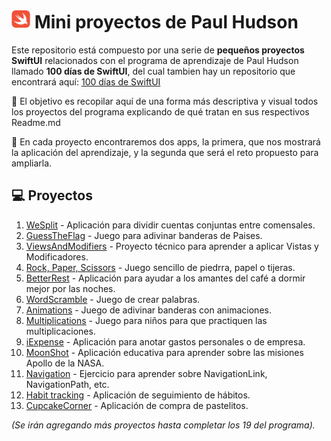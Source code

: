 # <img src="https://raw.githubusercontent.com/devicons/devicon/master/icons/swift/swift-original.svg" alt="swift" width="30" height="30"/> Mini proyectos de Paul Hudson

Este repositorio está compuesto por una serie de **pequeños proyectos SwiftUI** relacionados con el programa de aprendizaje de Paul Hudson llamado **100 días de SwiftUI**,
del cual tambien hay un repositorio que encontrará aquí:  [100 días de SwiftUI](https://github.com/ManuelCBR/100-Days-of-Swift-UI-Paul-Hudson)

📌 El objetivo es recopilar aquí de una forma más descriptiva y visual todos los proyectos del programa explicando de qué tratan en sus respectivos Readme.md

📌 En cada proyecto encontraremos dos apps, la primera, que nos mostrará la aplicación del aprendizaje, y la segunda que será el reto propuesto para ampliarla.

## 💻 Proyectos

1. [WeSplit](https://github.com/ManuelCBR/Mini-proyectos-PaulHudson/tree/main/Proyecto%201) - Aplicación para dividir cuentas conjuntas entre comensales.
2. [GuessTheFlag](https://github.com/ManuelCBR/Mini-proyectos-PaulHudson/tree/main/Proyecto%202) - Juego para adivinar banderas de Paises.
3. [ViewsAndModifiers](https://github.com/ManuelCBR/Mini-proyectos-PaulHudson/tree/main/Proyecto%203) - Proyecto técnico para aprender a aplicar Vistas y Modificadores.  
4. [Rock, Paper, Scissors](https://github.com/ManuelCBR/Mini-proyectos-PaulHudson/tree/main/Proyecto%20Milestone%201) - Juego sencillo de piedrra, papel o tijeras.  
5. [BetterRest](https://github.com/ManuelCBR/Mini-proyectos-PaulHudson/tree/main/Proyecto%204) - Aplicación para ayudar a los amantes del café a dormir mejor por las noches.  
6. [WordScramble](https://github.com/ManuelCBR/Mini-proyectos-PaulHudson/tree/main/Proyecto%205) - Juego de crear palabras.  
7. [Animations](https://github.com/ManuelCBR/Mini-proyectos-PaulHudson/tree/main/Proyecto%206) - Juego de adivinar banderas con animaciones.
8. [Multiplications](https://github.com/ManuelCBR/Mini-proyectos-PaulHudson/tree/main/Proyecto%20Milestone%202) - Juego para niños para que practiquen las multiplicaciones.
9. [iExpense](https://github.com/ManuelCBR/Mini-proyectos-PaulHudson/tree/main/Proyecto%207) - Aplicación para anotar gastos personales o de empresa.  
10. [MoonShot](https://github.com/ManuelCBR/Mini-proyectos-PaulHudson/tree/main/Proyecto%208) - Aplicación educativa para aprender sobre las misiones Apollo de la NASA.  
11. [Navigation](https://github.com/ManuelCBR/Mini-proyectos-PaulHudson/tree/main/Proyecto%209) - Ejercicio para aprender sobre NavigationLink, NavigationPath, etc.  
12. [Habit tracking](https://github.com/ManuelCBR/Mini-proyectos-PaulHudson/tree/main/Proyecto%20Milestone%203) - Aplicación de seguimiento de hábitos.  
13. [CupcakeCorner](https://github.com/ManuelCBR/Mini-proyectos-PaulHudson/tree/main/Proyecto%210) - Aplicación de compra de pastelitos.  

*(Se irán agregando más proyectos hasta completar los 19 del programa).* 
